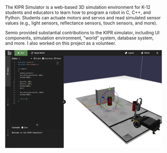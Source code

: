The KIPR Simulator is a web-based 3D simulation environment for K-12 students and educators to learn how to program a robot in C, C++, and Python. Students can actuate motors and servos and read simulated sensor values (e.g., light sensors, reflectance sensors, touch sensors, and more).

Semio provided substantial contributions to the KIPR simulator, including UI components, simulation environment, "world" system, database system, and more. I also worked on this project as a volunteer.

<img src="/kipr-simulator.png" class="embedded-image" height="auto" />